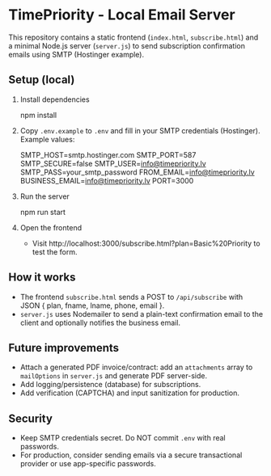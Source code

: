 # TimePriority - Local Email Server

This repository contains a static frontend (`index.html`, `subscribe.html`) and a minimal Node.js server (`server.js`) to send subscription confirmation emails using SMTP (Hostinger example).

## Setup (local)

1. Install dependencies

   npm install

2. Copy `.env.example` to `.env` and fill in your SMTP credentials (Hostinger). Example values:

   SMTP_HOST=smtp.hostinger.com
   SMTP_PORT=587
   SMTP_SECURE=false
   SMTP_USER=info@timepriority.lv
   SMTP_PASS=your_smtp_password
   FROM_EMAIL=info@timepriority.lv
   BUSINESS_EMAIL=info@timepriority.lv
   PORT=3000

3. Run the server

   npm run start

4. Open the frontend

   - Visit http://localhost:3000/subscribe.html?plan=Basic%20Priority to test the form.

## How it works

- The frontend `subscribe.html` sends a POST to `/api/subscribe` with JSON { plan, fname, lname, phone, email }.
- `server.js` uses Nodemailer to send a plain-text confirmation email to the client and optionally notifies the business email.

## Future improvements

- Attach a generated PDF invoice/contract: add an `attachments` array to `mailOptions` in `server.js` and generate PDF server-side.
- Add logging/persistence (database) for subscriptions.
- Add verification (CAPTCHA) and input sanitization for production.

## Security

- Keep SMTP credentials secret. Do NOT commit `.env` with real passwords.
- For production, consider sending emails via a secure transactional provider or use app-specific passwords.
